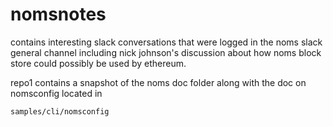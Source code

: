 # nomsnotes

contains interesting slack conversations that were logged in the noms slack general channel including nick johnson's discussion about how noms block store could possibly be used
by ethereum.

repo1 contains a snapshot of the noms doc folder along with the doc on nomsconfig located in

```
samples/cli/nomsconfig
```
